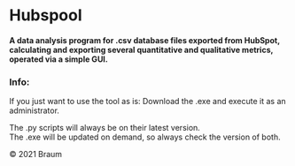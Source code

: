# Hubspool
#### A data analysis program for .csv database files exported from HubSpot, calculating and exporting several quantitative and qualitative metrics, operated via a simple GUI. 

### Info: <br>
If you just want to use the tool as is: Download the .exe and execute it as an administrator. <br>



The .py scripts will always be on their latest version. <br>
The .exe will be updated on demand, so always check the version of both.

© 2021 Braum
